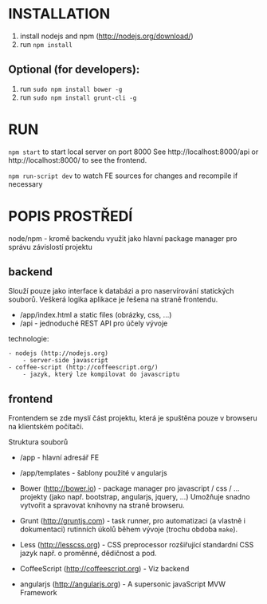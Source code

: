INSTALLATION
============

1. install nodejs and npm (http://nodejs.org/download/)
1. run `npm install`

Optional (for developers):
--------------------------

1. run `sudo npm install bower -g`
1. run `sudo npm install grunt-cli -g`


RUN
===
`npm start` to start local server on port 8000
See http://localhost:8000/api or http://localhost:8000/ to see the frontend.

`npm run-script dev` to watch FE sources for changes and recompile if necessary


POPIS PROSTŘEDÍ
===============

node/npm - kromě backendu využit jako hlavní package manager pro správu
závislostí projektu

backend
-------

Slouží pouze jako interface k databázi a pro naservírování statických souborů.
Veškerá logika aplikace je řešena na straně frontendu.

- /app/index.html a static files (obrázky, css, ...)
- /api - jednoduché REST API pro účely vývoje



technologie:

    - nodejs (http://nodejs.org)
        - server-side javascript
    - coffee-script (http://coffeescript.org/)
        - jazyk, který lze kompilovat do javascriptu

frontend
--------

Frontendem se zde myslí část projektu, která je spuštěna pouze v browseru na
klientském počítači.

Struktura souborů
- /app - hlavní adresář FE
- /app/templates - šablony použité v angularjs


- Bower (http://bower.io) - package manager pro javascript / css / ... projekty (jako např. bootstrap,
  angularjs, jquery, ...) Umožňuje snadno vytvořit a spravovat knihovny na
  straně browseru.
- Grunt (http://gruntjs.com) - task runner, pro automatizaci (a vlastně i dokumentaci) rutinních
  úkolů během vývoje (trochu obdoba `make`).
- Less (http://lesscss.org) - CSS preprocessor rozšiřující standardní CSS jazyk např. o proměnné, dědičnost a pod.
- CoffeeScript (http://coffeescript.org) - Viz backend
- angularjs (http://angularjs.org) - A supersonic javaScript MVW Framework
